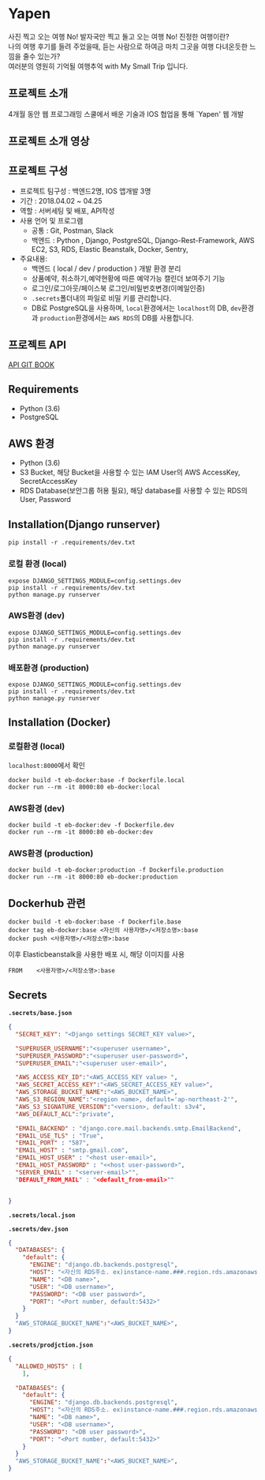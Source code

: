 # Yapen
사진 찍고 오는 여행 No! 발자국만 찍고 돌고 오는 여행 No! 진정한 여행이란? <br>
나의 여행 후기를 들려 주었을때, 듣는 사람으로 하여금 마치 그곳을 여행 다녀온듯한 느낌을 줄수 있는가? <br>
여러분의 영원히 기억될 여행추억 with My Small Trip 입니다. <br>

## 프로젝트 소개
 4개월 동안 웹 프로그래밍 스쿨에서 배운 기술과 IOS 협업을 통해 `Yapen' 웹 개발

## 프로젝트 소개 영상

## 프로젝트 구성
- 프로젝트 팀구성 : 백엔드2명, IOS 앱개발 3명
- 기간 : 2018.04.02 ~ 04.25
- 역할 : 서버세팅 및 배포, API작성
- 사용 언어 및 프로그램
  - 공통 : Git, Postman, Slack
  - 백엔드 : Python , Django, PostgreSQL, Django-Rest-Framework, AWS EC2, S3, RDS, Elastic Beanstalk, Docker, Sentry,
- 주요내용:
  - 백엔드 ( local / dev / production ) 개발 환경 분리
  - 상품예약, 취소하기,예약현황에 따른 예약가능 캘린더 보여주기 기능
  - 로그인/로그아웃/페이스북 로그인/비밀번호변경(이메일인증)
  - `.secrets`폴더내의 파일로 비밀 키를 관리합니다.
  - DB로 PostgreSQL을 사용하며, `local`환경에서는 `localhost`의 DB, `dev`환경과 `production`환경에서는 `AWS RDS`의 DB를 사용합니다.

## 프로젝트 API
[API GIT BOOK](https://wps-yapen.gitbook.io/project/yapen-api)

## Requirements
- Python (3.6)
- PostgreSQL

## AWS 환경
- Python (3.6)
- S3 Bucket, 해당 Bucket을 사용할 수 있는 IAM User의 AWS AccessKey, SecretAccessKey
- RDS Database(보안그룹 허용 필요), 해당 database를 사용할 수 있는 RDS의 User, Password

## Installation(Django runserver)

```
pip install -r .requirements/dev.txt
```

### 로컬 환경 (local)

```
expose DJANGO_SETTINGS_MODULE=config.settings.dev
pip install -r .requirements/dev.txt
python manage.py runserver

```

### AWS환경 (dev)

```
expose DJANGO_SETTINGS_MODULE=config.settings.dev
pip install -r .requirements/dev.txt
python manage.py runserver

```

### 배포환경 (production)

```
expose DJANGO_SETTINGS_MODULE=config.settings.dev
pip install -r .requirements/dev.txt
python manage.py runserver

```

## Installation (Docker)

### 로컬환경 (local)
`localhost:8000`에서 확인

```
docker build -t eb-docker:base -f Dockerfile.local
docker run --rm -it 8000:80 eb-docker:local
```

### AWS환경 (dev)

```
docker build -t eb-docker:dev -f Dockerfile.dev
docker run --rm -it 8000:80 eb-docker:dev
```

### AWS환경 (production)

```
docker build -t eb-docker:production -f Dockerfile.production
docker run --rm -it 8000:80 eb-docker:production
```

## Dockerhub 관련

```
docker build -t eb-docker:base -f Dockerfile.base
docker tag eb-docker:base <자신의 사용자명>/<저장소명>:base
docker push <사용자명>/<저장소명>:base
```
이후 Elasticbeanstalk을 사용한 배포 시, 해당 이미지를 사용

```docker file
FROM    <사용자명>/<저장소명>:base
```

## Secrets

**`.secrets/base.json`**

```json
{
  "SECRET_KEY": "<Django settings SECRET_KEY value>",

  "SUPERUSER_USERNAME":"<superuser username>",
  "SUPERUSER_PASSWORD":"<superuser user-password>",
  "SUPERUSER_EMAIL":"<superuser user-email>",

  "AWS_ACCESS_KEY_ID":"<AWS_ACCESS_KEY value> ",
  "AWS_SECRET_ACCESS_KEY":"<AWS_SECRET_ACCESS_KEY value>",
  "AWS_STORAGE_BUCKET_NAME":"<AWS_BUCKET_NAME>",
  "AWS_S3_REGION_NAME":"<region name>, default='ap-northeast-2'",
  "AWS_S3_SIGNATURE_VERSION":"<version>, default: s3v4",
  "AWS_DEFAULT_ACL":"private",

  "EMAIL_BACKEND" : "django.core.mail.backends.smtp.EmailBackend",
  "EMAIL_USE_TLS" : "True",
  "EMAIL_PORT" : "587",
  "EMAIL_HOST" : "smtp.gmail.com",
  "EMAIL_HOST_USER" : "<host user-email>",
  "EMAIL_HOST_PASSWORD" : "<<host user-password>",
  "SERVER_EMAIL" : "<server-email>"",
  "DEFAULT_FROM_MAIL" : "<default_from-email>""


}

```

**`.secrets/local.json`**


**`.secrets/dev.json`**

```json
{
  "DATABASES": {
    "default": {
      "ENGINE": "django.db.backends.postgresql",
      "HOST": "<자신의 RDS주소. ex)instance-name.###.region.rds.amazonaws.com>",
      "NAME": "<DB name>",
      "USER": "<DB username>",
      "PASSWORD": "<DB user password>",
      "PORT": "<Port number, default:5432>"
    }
  }
  "AWS_STORAGE_BUCKET_NAME":"<AWS_BUCKET_NAME>",
}
```

**`.secrets/prodjction.json`**
```json
{
  "ALLOWED_HOSTS" : [
    ],

  "DATABASES": {
    "default": {
      "ENGINE": "django.db.backends.postgresql",
      "HOST": "<자신의 RDS주소. ex)instance-name.###.region.rds.amazonaws.com>",
      "NAME": "<DB name>",
      "USER": "<DB username>",
      "PASSWORD": "<DB user password>",
      "PORT": "<Port number, default:5432>"
    }
  }
  "AWS_STORAGE_BUCKET_NAME":"<AWS_BUCKET_NAME>",
}
```